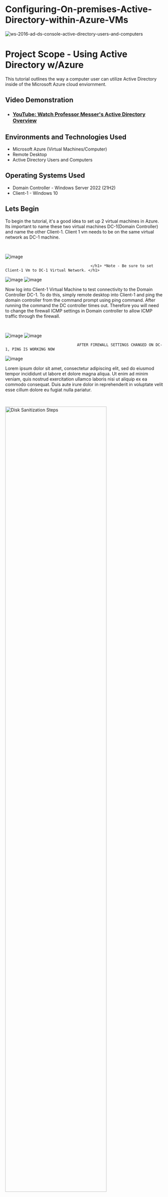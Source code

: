 # Configuring-On-premises-Active-Directory-within-Azure-VMs

![ws-2016-ad-ds-console-active-directory-users-and-computers](https://github.com/techwithterrence/Configuring-On-premises-Active-Directory-within-Azure-VMs/assets/174138674/24855568-ee52-49fc-a82b-569f5f93d26e)

<h1>Project Scope - Using Active Directory w/Azure</h1>
This tutorial outlines the way a computer user can utilize Active Directory inside of the 
Microsoft Azure cloud enviornment.<br />


<h2>Video Demonstration</h2>

- ### [YouTube: Watch Professor Messer's Active Directory Overview ](https://youtu.be/VLWt0-8BOV4?si=cbRf0qVTuvaHEolI)

<h2>Environments and Technologies Used</h2>

- Microsoft Azure (Virtual Machines/Computer)
- Remote Desktop
- Active Directory Users and Computers

<h2>Operating Systems Used </h2>

- Domain Controller - Windows Server 2022  </b> (21H2)
- Client-1 - Windows 10 

<h2>Lets Begin </h2>

<p>
    To begin the tutorial, it's a good idea to set up 2 virtual machines in Azure.  Its important to name these two virtual machines DC-1(Domain Controller) and name the other Client-1.  Client 1 vm needs to be on the same virtual network as DC-1 machine.
</p>
<br />

![image](https://github.com/techwithterrence/Configuring-On-premises-Active-Directory-within-Azure-VMs/assets/174138674/71ec7bc6-2053-496f-a976-887fab93236d)


                                          </h1> *Note - Be sure to set Client-1 Vm to DC-1 Virtual Network. </h1> 

                                                
![image](https://github.com/techwithterrence/Configuring-On-premises-Active-Directory-within-Azure-VMs/assets/174138674/4ce8d167-f80e-490f-a2cd-ce785b1b6ee8)
![image](https://github.com/techwithterrence/Configuring-On-premises-Active-Directory-within-Azure-VMs/assets/174138674/cda88a10-1c3c-46d3-9e90-2cc29ffe17d8)


<p>
    Now log into Client-1 Virtual Machine to test connectivity to the Domain Controller DC-1.  To do this, simply remote desktop into Client-1 and ping the domain 
  controller from the command prompt using ping command.  After running the command the DC controller times out.  Therefore you will need to change the firewall ICMP settings in Domain controller to allow ICMP traffic through the firewall.
</p>
<br />


![image](https://github.com/techwithterrence/Configuring-On-premises-Active-Directory-within-Azure-VMs/assets/174138674/17624636-a5c4-4664-b3d8-2640be9f93b9)
![image](https://github.com/techwithterrence/Configuring-On-premises-Active-Directory-within-Azure-VMs/assets/174138674/b0634dc9-9ed6-4834-9b9d-f24b5518f745)


                                    AFTER FIREWALL SETTINGS CHANGED ON DC-1, PING IS WORKING NOW



![image](https://github.com/techwithterrence/Configuring-On-premises-Active-Directory-within-Azure-VMs/assets/174138674/b3c34825-c014-43e3-9017-62c02e336d5d)

</p>
                               

</p>
<p>
Lorem ipsum dolor sit amet, consectetur adipiscing elit, sed do eiusmod tempor incididunt ut labore et dolore magna aliqua. Ut enim ad minim veniam, quis nostrud exercitation ullamco laboris nisi ut aliquip ex ea commodo consequat. Duis aute irure dolor in reprehenderit in voluptate velit esse cillum dolore eu fugiat nulla pariatur.
</p>
<br />

<p>
<img src="https://i.imgur.com/DJmEXEB.png" height="80%" width="80%" alt="Disk Sanitization Steps"/>
</p>
<p>
Lorem ipsum dolor sit amet, consectetur adipiscing elit, sed do eiusmod tempor incididunt ut labore et dolore magna aliqua. Ut enim ad minim veniam, quis nostrud exercitation ullamco laboris nisi ut aliquip ex ea commodo consequat. Duis aute irure dolor in reprehenderit in voluptate velit esse cillum dolore eu fugiat nulla pariatur.
</p>
<br />

<p>
<img src="https://i.imgur.com/DJmEXEB.png" height="80%" width="80%" alt="Disk Sanitization Steps"/>
</p>
<p>
Lorem ipsum dolor sit amet, consectetur adipiscing elit, sed do eiusmod tempor incididunt ut labore et dolore magna aliqua. Ut enim ad minim veniam, quis nostrud exercitation ullamco laboris nisi ut aliquip ex ea commodo consequat. Duis aute irure dolor in reprehenderit in voluptate velit esse cillum dolore eu fugiat nulla pariatur.
</p>
<br />

<p>
<img src="https://i.imgur.com/DJmEXEB.png" height="80%" width="80%" alt="Disk Sanitization Steps"/>
</p>
<p>
Lorem ipsum dolor sit amet, consectetur adipiscing elit, sed do eiusmod tempor incididunt ut labore et dolore magna aliqua. Ut enim ad minim veniam, quis nostrud exercitation ullamco laboris nisi ut aliquip ex ea commodo consequat. Duis aute irure dolor in reprehenderit in voluptate velit esse cillum dolore eu fugiat nulla pariatur.
</p>
<br />

<p>
<img src="https://i.imgur.com/DJmEXEB.png" height="80%" width="80%" alt="Disk Sanitization Steps"/>
</p>
<p>
Lorem ipsum dolor sit amet, consectetur adipiscing elit, sed do eiusmod tempor incididunt ut labore et dolore magna aliqua. Ut enim ad minim veniam, quis nostrud exercitation ullamco laboris nisi ut aliquip ex ea commodo consequat. Duis aute irure dolor in reprehenderit in voluptate velit esse cillum dolore eu fugiat nulla pariatur.
</p>
<br />

<p>
<img src="https://i.imgur.com/DJmEXEB.png" height="80%" width="80%" alt="Disk Sanitization Steps"/>
</p>
<p>
Lorem ipsum dolor sit amet, consectetur adipiscing elit, sed do eiusmod tempor incididunt ut labore et dolore magna aliqua. Ut enim ad minim veniam, quis nostrud exercitation ullamco laboris nisi ut aliquip ex ea commodo consequat. Duis aute irure dolor in reprehenderit in voluptate velit esse cillum dolore eu fugiat nulla pariatur.
</p>
<br />

<p>
<img src="https://i.imgur.com/DJmEXEB.png" height="80%" width="80%" alt="Disk Sanitization Steps"/>
</p>
<p>
Lorem ipsum dolor sit amet, consectetur adipiscing elit, sed do eiusmod tempor incididunt ut labore et dolore magna aliqua. Ut enim ad minim veniam, quis nostrud exercitation ullamco laboris nisi ut aliquip ex ea commodo consequat. Duis aute irure dolor in reprehenderit in voluptate velit esse cillum dolore eu fugiat nulla pariatur.
</p>
<br />

<p>
<img src="https://i.imgur.com/DJmEXEB.png" height="80%" width="80%" alt="Disk Sanitization Steps"/>
</p>
<p>
Lorem ipsum dolor sit amet, consectetur adipiscing elit, sed do eiusmod tempor incididunt ut labore et dolore magna aliqua. Ut enim ad minim veniam, quis nostrud exercitation ullamco laboris nisi ut aliquip ex ea commodo consequat. Duis aute irure dolor in reprehenderit in voluptate velit esse cillum dolore eu fugiat nulla pariatur.
</p>
<br />
